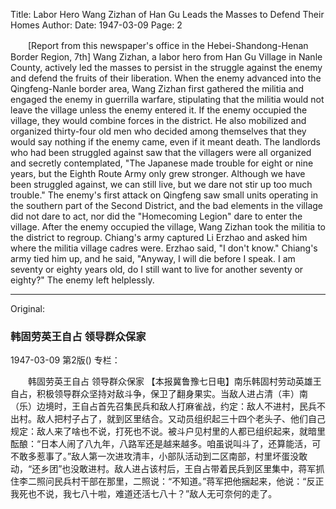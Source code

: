 Title: Labor Hero Wang Zizhan of Han Gu Leads the Masses to Defend Their Homes
Author:
Date: 1947-03-09
Page: 2

　　[Report from this newspaper's office in the Hebei-Shandong-Henan Border Region, 7th] Wang Zizhan, a labor hero from Han Gu Village in Nanle County, actively led the masses to persist in the struggle against the enemy and defend the fruits of their liberation. When the enemy advanced into the Qingfeng-Nanle border area, Wang Zizhan first gathered the militia and engaged the enemy in guerrilla warfare, stipulating that the militia would not leave the village unless the enemy entered it. If the enemy occupied the village, they would combine forces in the district. He also mobilized and organized thirty-four old men who decided among themselves that they would say nothing if the enemy came, even if it meant death. The landlords who had been struggled against saw that the villagers were all organized and secretly contemplated, "The Japanese made trouble for eight or nine years, but the Eighth Route Army only grew stronger. Although we have been struggled against, we can still live, but we dare not stir up too much trouble." The enemy's first attack on Qingfeng saw small units operating in the southern part of the Second District, and the bad elements in the village did not dare to act, nor did the "Homecoming Legion" dare to enter the village. After the enemy occupied the village, Wang Zizhan took the militia to the district to regroup. Chiang's army captured Li Erzhao and asked him where the militia village cadres were. Erzhao said, "I don't know." Chiang's army tied him up, and he said, "Anyway, I will die before I speak. I am seventy or eighty years old, do I still want to live for another seventy or eighty?" The enemy left helplessly.



<hr /> 

Original: 


### 韩固劳英王自占  领导群众保家

1947-03-09
第2版()
专栏：

　　韩固劳英王自占
    领导群众保家
    【本报冀鲁豫七日电】南乐韩固村劳动英雄王自占，积极领导群众坚持对敌斗争，保卫了翻身果实。当敌人进占清（丰）南（乐）边境时，王自占首先召集民兵和敌人打麻雀战，约定：敌人不进村，民兵不出村。敌人把村子占了，就到区里结合。又动员组织起三十四个老头子、他们自己规定：敌人来了啥也不说，打死也不说。被斗户见村里的人都已组织起来，就暗里酝酿：“日本人闹了八九年，八路军还是越来越多。咱虽说叫斗了，还算能活，可不敢多惹事了。”敌人第一次进攻清丰，小部队活动到二区南部，村里坏蛋没敢动，“还乡团”也没敢进村。敌人进占该村后，王自占带着民兵到区里集中，蒋军抓住李二照问民兵村干部在那里，二照说：“不知道。”蒋军把他捆起来，他说：“反正我死也不说，我七八十啦，难道还活七八十？”敌人无可奈何的走了。
